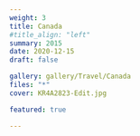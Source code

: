 ```yaml
---
weight: 3
title: Canada
#title_align: "left"
summary: 2015 
date: 2020-12-15
draft: false

gallery: gallery/Travel/Canada
files: "*"
cover: KR4A2823-Edit.jpg

featured: true

---
```

